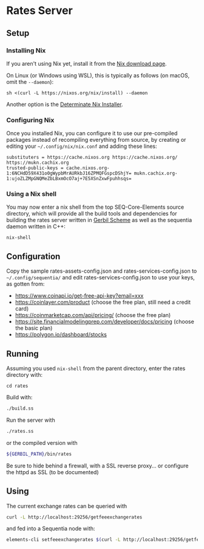 # Rates Server

## Setup

### Installing Nix

If you aren't using Nix yet, install it from the
[Nix download page](https://nixos.org/download/).

On Linux (or Windows using WSL), this is typically as follows
(on macOS, omit the `--daemon`):
```
sh <(curl -L https://nixos.org/nix/install) --daemon
```

Another option is the
[Determinate Nix Installer](https://determinate.systems/posts/determinate-nix-installer/).

### Configuring Nix

Once you installed Nix, you can configure it to use our pre-compiled packages
instead of recompiling everything from source,
by creating or editing your `~/.config/nix/nix.conf` and adding these lines:
```
substituters = https://cache.nixos.org https://cache.nixos.org/ https://mukn.cachix.org
trusted-public-keys = cache.nixos.org-1:6NCHdD59X431o0gWypbMrAURkbJ16ZPMQFGspcDShjY= mukn.cachix.org-1:ujoZLZMpGNQMeZbLBxmOcO7aj+7E5XSnZxwFpuhhsqs=
```

### Using a Nix shell

You may now enter a nix shell from the top SEQ-Core-Elements source directory,
which will provide all the build tools and dependencies for building the rates server
written in [Gerbil Scheme](https://cons.io/) as well as the sequentia daemon written in C++:
```shell
nix-shell
```

## Configuration

Copy the sample rates-assets-config.json and rates-services-config.json to `~/.config/sequentia/` and edit rates-services-config.json to use your keys, as gotten from:
* https://www.coinapi.io/get-free-api-key?email=xxx
* https://coinlayer.com/product (choose the free plan, still need a credit card)
* https://coinmarketcap.com/api/pricing/ (choose the free plan)
* https://site.financialmodelingprep.com/developer/docs/pricing (choose the basic plan)
* https://polygon.io/dashboard/stocks

## Running

Assuming you used `nix-shell` from the parent directory,
enter the rates directory with:
```
cd rates
```

Build with:
```bash
./build.ss
```

Run the server with
```bash
./rates.ss
```
or the compiled version with
```bash
${GERBIL_PATH}/bin/rates
```

Be sure to hide behind a firewall, with a SSL reverse proxy...
or configure the httpd as SSL (to be documented)

## Using

The current exchange rates can be queried with
```bash
curl -L http://localhost:29256/getfeeexchangerates
```
and fed into a Sequentia node with:
```bash
elements-cli setfeeexchangerates $(curl -L http://localhost:29256/getfeeexchangerates)
```
